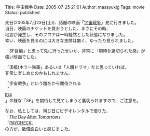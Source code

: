 Title: 宇宙戦争
Date: 2005-07-25 21:01
Author: masayukig
Tags: movie
Status: published

先日(2005年7月23日(土))、話題の映画「[宇宙戦争](http://www.uchu-sensou.jp/)」見に行きました。  
当日、映画のチケットを買おうとした、まさにその時、  
地震が発生し、そのフロアは一時騒然とした状態になりました。  
幸い、映画を見るのには大きな支障は無く、ゆったり見られました。

「SF巨編」と思って見に行ったせいか、非常に「期待を裏切られた感」が  
強い映画でした。

「(B級)ホラー映画」あるいは「人間ドラマ」だと思っていれば、  
非常に楽しめたのかもしれません。

「宇宙戦争」という題名から期待される  
「[  
ID4](http://www.amazon.co.jp/exec/obidos/ASIN/B000068P1A/hughundercons-22/ref=nosim)  
」の様な「SF」を期待して見てしまうと裏切られますので、ご注意を。

なお、私としては、同じ日にビデオレンタルで借りた、  
「[The Day After
Tomorrow](http://www.amazon.co.jp/exec/obidos/ASIN/B0007WZTG6/hughundercons-22/ref=nosim)」  
「[PAYCHECK](http://www.amazon.co.jp/exec/obidos/ASIN/B0001851BE/hughundercons-22/ref=nosim)」  
の方が、数倍面白いと感じました。
